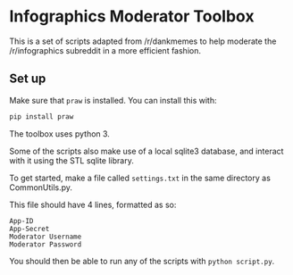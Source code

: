 # Infographics Moderator Toolbox

This is a set of scripts adapted from /r/dankmemes to help moderate the /r/infographics subreddit in a more efficient fashion.

## Set up

Make sure that `praw` is installed. You can install this with:
```bash
pip install praw
```

The toolbox uses python 3. 

Some of the scripts also make use of a local sqlite3 database, and interact with it using the STL sqlite library. 

To get started, make a file called `settings.txt` in the same directory as CommonUtils.py.

This file should have 4 lines, formatted as so:

```text
App-ID
App-Secret
Moderator Username
Moderator Password
```

You should then be able to run any of the scripts with `python script.py`.